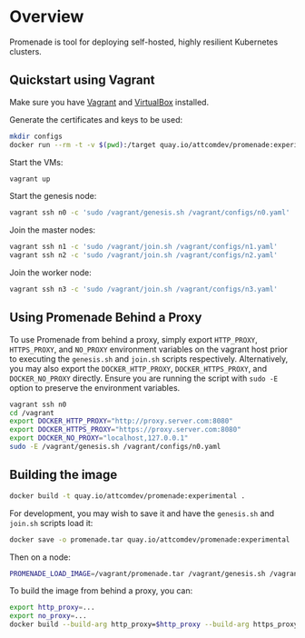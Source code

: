 # Overview

Promenade is tool for deploying self-hosted, highly resilient Kubernetes clusters.

## Quickstart using Vagrant

Make sure you have [Vagrant](https://vagrantup.com) and
[VirtualBox](https://www.virtualbox.org/wiki/Downloads) installed.

Generate the certificates and keys to be used:

```bash
mkdir configs
docker run --rm -t -v $(pwd):/target quay.io/attcomdev/promenade:experimental promenade -v generate -c /target/example/vagrant-input-config.yaml -o /target/configs
```

Start the VMs:

```bash
vagrant up
```

Start the genesis node:

```bash
vagrant ssh n0 -c 'sudo /vagrant/genesis.sh /vagrant/configs/n0.yaml'
```

Join the master nodes:

```bash
vagrant ssh n1 -c 'sudo /vagrant/join.sh /vagrant/configs/n1.yaml'
vagrant ssh n2 -c 'sudo /vagrant/join.sh /vagrant/configs/n2.yaml'
```

Join the worker node:

```bash
vagrant ssh n3 -c 'sudo /vagrant/join.sh /vagrant/configs/n3.yaml'
```

## Using Promenade Behind a Proxy

To use Promenade from behind a proxy, simply export `HTTP_PROXY`, `HTTPS_PROXY`, and `NO_PROXY` environment variables on the vagrant host prior to executing the `genesis.sh` and `join.sh` scripts respectively.  Alternatively, you may also export the `DOCKER_HTTP_PROXY`, `DOCKER_HTTPS_PROXY`, and `DOCKER_NO_PROXY` directly. Ensure you are running the script with `sudo -E` option to preserve the environment variables.

```bash
vagrant ssh n0
cd /vagrant
export DOCKER_HTTP_PROXY="http://proxy.server.com:8080"
export DOCKER_HTTPS_PROXY="https://proxy.server.com:8080"
export DOCKER_NO_PROXY="localhost,127.0.0.1"
sudo -E /vagrant/genesis.sh /vagrant/configs/n0.yaml
```

## Building the image

```bash
docker build -t quay.io/attcomdev/promenade:experimental .
```

For development, you may wish to save it and have the `genesis.sh` and
`join.sh` scripts load it:

```bash
docker save -o promenade.tar quay.io/attcomdev/promenade:experimental
```

Then on a node:

```bash
PROMENADE_LOAD_IMAGE=/vagrant/promenade.tar /vagrant/genesis.sh /vagrant/path/to/node-config.yaml
```

To build the image from behind a proxy, you can:

```bash
export http_proxy=...
export no_proxy=...
docker build --build-arg http_proxy=$http_proxy --build-arg https_proxy=$http_proxy --build-arg no_proxy=$no_proxy  -t quay.io/attcomdev/promenade:experimental .
```
